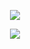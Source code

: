 <p align="center">  
  <img src="https://github-readme-stats.vercel.app/api/top-langs/?username=Huziafa-Ehsan&&theme=dark&layout=compact">
</p>
<p align="center">  
  <img src="https://github-readme-stats.vercel.app/api?username=Huzaifa-Ehsan&show_icons=true&count_private=true&include_all_commits=true&theme=dark">
</p>
